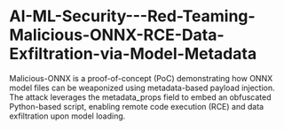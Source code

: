 # AI-ML-Security---Red-Teaming-Malicious-ONNX-RCE-Data-Exfiltration-via-Model-Metadata
Malicious-ONNX is a proof-of-concept (PoC) demonstrating how ONNX model files can be weaponized using metadata-based payload injection. The attack leverages the metadata_props field to embed an obfuscated Python-based script, enabling remote code execution (RCE) and data exfiltration upon model loading.
